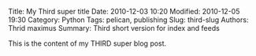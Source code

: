 Title: My Third super title
Date: 2010-12-03 10:20
Modified: 2010-12-05 19:30
Category: Python
Tags: pelican, publishing
Slug: third-slug
Authors: Thrid maximus
Summary: Third short version for index and feeds

This is the content of my THIRD super blog post.